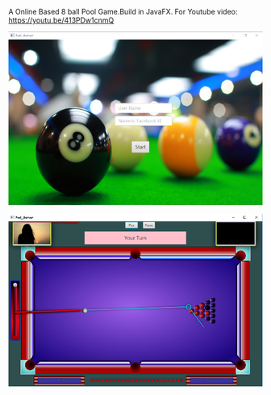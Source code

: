 A Online Based 8 ball Pool Game.Build in JavaFX.
For Youtube video: https://youtu.be/413PDw1cnmQ

![Alt text](p1.png?raw=true "Log In Page With Facebook")

![Alt text](p2.png?raw=true "Game Window")
